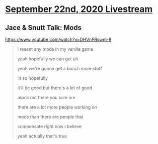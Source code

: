 # [September 22nd, 2020 Livestream](../2020-09-22.md)
## Jace & Snutt Talk: Mods
https://www.youtube.com/watch?v=DHVnFRswm-8
> i resent any mods in my vanilla game
>
> yeah hopefully we can get uh
>
> yeah we're gonna get a bunch more stuff
>
> in so hopefully
>
> it'll be good but there's a lot of good
>
> mods out there you sure are
>
> there are a lot more people working on
>
> mods than there are people that
>
> compensate right now i believe
>
> yeah actually that's true
>
